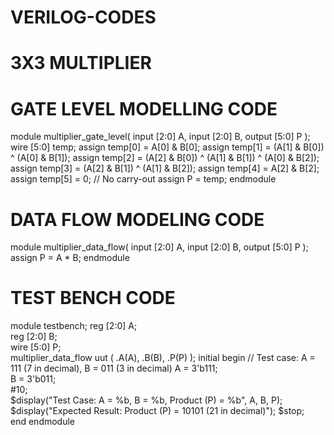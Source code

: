 # VERILOG-CODES
# 3X3 MULTIPLIER
# GATE LEVEL MODELLING CODE
module multiplier_gate_level(
    input [2:0] A, 
    input [2:0] B, 
    output [5:0] P 
);
    wire [5:0] temp; 
    assign temp[0] = A[0] & B[0];
    assign temp[1] = (A[1] & B[0]) ^ (A[0] & B[1]);
    assign temp[2] = (A[2] & B[0]) ^ (A[1] & B[1]) ^ (A[0] & B[2]);
    assign temp[3] = (A[2] & B[1]) ^ (A[1] & B[2]);
    assign temp[4] = A[2] & B[2];
    assign temp[5] = 0; // No carry-out
    assign P = temp;
endmodule
# DATA FLOW MODELING CODE
module multiplier_data_flow(
    input [2:0] A,
    input [2:0] B,
    output [5:0] P 
);
    assign P = A * B;
endmodule
# TEST BENCH CODE
module testbench;
    reg [2:0] A;           
    reg [2:0] B;           
    wire [5:0] P;          
    multiplier_data_flow uut (
        .A(A),
        .B(B),
        .P(P)
    );
    initial begin
        // Test case: A = 111 (7 in decimal), B = 011 (3 in decimal)
        A = 3'b111;         
        B = 3'b011;         
        #10;                
        $display("Test Case: A = %b, B = %b, Product (P) = %b", A, B, P);
        $display("Expected Result: Product (P) = 10101 (21 in decimal)");
        $stop;             
    end
endmodule
